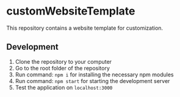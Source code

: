 # customWebsiteTemplate
This repository contains a website template for customization.

## Development
1. Clone the repository to your computer
2. Go to the root folder of the repository
3. Run command: ```npm i``` for installing the necessary npm modules
4. Run command: ```npm start``` for starting the development server
5. Test the application on ```localhost:3000```
